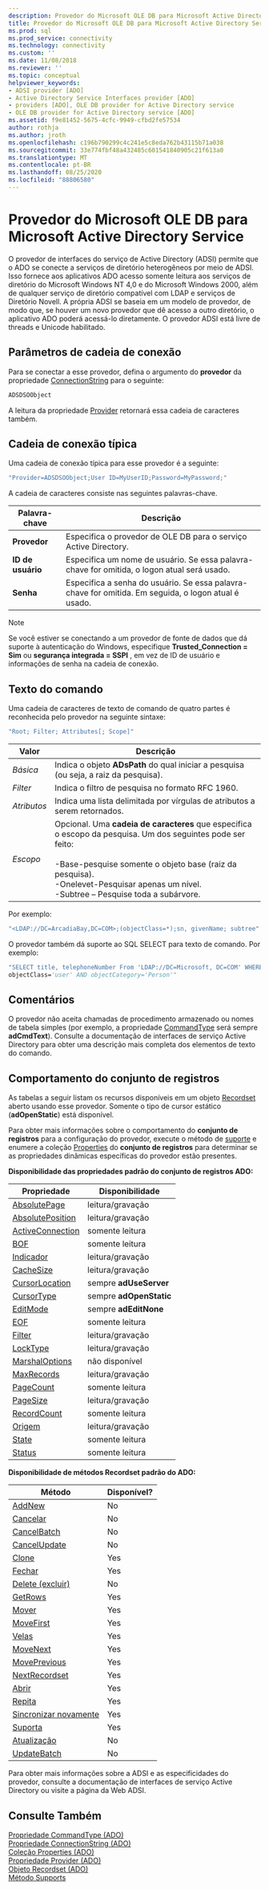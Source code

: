 ```yaml
---
description: Provedor do Microsoft OLE DB para Microsoft Active Directory Service
title: Provedor do Microsoft OLE DB para Microsoft Active Directory Service | Microsoft Docs
ms.prod: sql
ms.prod_service: connectivity
ms.technology: connectivity
ms.custom: ''
ms.date: 11/08/2018
ms.reviewer: ''
ms.topic: conceptual
helpviewer_keywords:
- ADSI provider [ADO]
- Active Directory Service Interfaces provider [ADO]
- providers [ADO], OLE DB provider for Active Directory service
- OLE DB provider for Active Directory service [ADO]
ms.assetid: f9e81452-5675-4cfc-9949-cfbd2fe57534
author: rothja
ms.author: jroth
ms.openlocfilehash: c196b790299c4c241e5c8eda762b43115b71a038
ms.sourcegitcommit: 33e774fbf48a432485c601541840905c21f613a0
ms.translationtype: MT
ms.contentlocale: pt-BR
ms.lasthandoff: 08/25/2020
ms.locfileid: "88806580"
---
```

# <a name="microsoft-ole-db-provider-for-microsoft-active-directory-service"></a>Provedor do Microsoft OLE DB para Microsoft Active Directory Service
O provedor de interfaces do serviço de Active Directory (ADSI) permite que o ADO se conecte a serviços de diretório heterogêneos por meio de ADSI. Isso fornece aos aplicativos ADO acesso somente leitura aos serviços de diretório do Microsoft Windows NT 4,0 e do Microsoft Windows 2000, além de qualquer serviço de diretório compatível com LDAP e serviços de Diretório Novell. A própria ADSI se baseia em um modelo de provedor, de modo que, se houver um novo provedor que dê acesso a outro diretório, o aplicativo ADO poderá acessá-lo diretamente. O provedor ADSI está livre de threads e Unicode habilitado.  
  
## <a name="connection-string-parameters"></a>Parâmetros de cadeia de conexão  
 Para se conectar a esse provedor, defina o argumento do **provedor** da propriedade [ConnectionString](../../reference/ado-api/connectionstring-property-ado.md) para o seguinte:  
  
```vb
ADSDSOObject  
```  
  
 A leitura da propriedade [Provider](../../reference/ado-api/provider-property-ado.md) retornará essa cadeia de caracteres também.  
  
## <a name="typical-connection-string"></a>Cadeia de conexão típica  
 Uma cadeia de conexão típica para esse provedor é a seguinte:  
  
```vb
"Provider=ADSDSOObject;User ID=MyUserID;Password=MyPassword;"  
```  
  
 A cadeia de caracteres consiste nas seguintes palavras-chave.  
  
|Palavra-chave|Descrição|  
|-------------|-----------------|  
|**Provedor**|Especifica o provedor de OLE DB para o serviço Active Directory.|  
|**ID de usuário**|Especifica um nome de usuário. Se essa palavra-chave for omitida, o logon atual será usado.|  
|**Senha**|Especifica a senha do usuário. Se essa palavra-chave for omitida. Em seguida, o logon atual é usado.|  
  
> [!NOTE]
>  Se você estiver se conectando a um provedor de fonte de dados que dá suporte à autenticação do Windows, especifique **Trusted_Connection = Sim** ou **segurança integrada = SSPI** , em vez de ID de usuário e informações de senha na cadeia de conexão.  
  
## <a name="command-text"></a>Texto do comando  
 Uma cadeia de caracteres de texto de comando de quatro partes é reconhecida pelo provedor na seguinte sintaxe:  
  
```vb
"Root; Filter; Attributes[; Scope]"  
```  
  
|Valor|Descrição|  
|-----------|-----------------|  
|*Básica*|Indica o objeto **ADsPath** do qual iniciar a pesquisa (ou seja, a raiz da pesquisa).|  
|*Filter*|Indica o filtro de pesquisa no formato RFC 1960.|  
|*Atributos*|Indica uma lista delimitada por vírgulas de atributos a serem retornados.|  
|*Escopo*|Opcional. Uma **cadeia de caracteres** que especifica o escopo da pesquisa. Um dos seguintes pode ser feito:<br /><br /> -Base-pesquise somente o objeto base (raiz da pesquisa).<br />-Onelevet-Pesquisar apenas um nível.<br />-Subtree – Pesquise toda a subárvore.|  
  
 Por exemplo:  
  
```vb
"<LDAP://DC=ArcadiaBay,DC=COM>;(objectClass=*);sn, givenName; subtree"  
```  
  
 O provedor também dá suporte ao SQL SELECT para texto de comando. Por exemplo:  
  
```vb
"SELECT title, telephoneNumber From 'LDAP://DC=Microsoft, DC=COM' WHERE   
objectClass='user' AND objectCategory='Person'"  
```  
  
## <a name="remarks"></a>Comentários  
 O provedor não aceita chamadas de procedimento armazenado ou nomes de tabela simples (por exemplo, a propriedade [CommandType](../../reference/ado-api/commandtype-property-ado.md) será sempre **adCmdText**). Consulte a documentação de interfaces de serviço Active Directory para obter uma descrição mais completa dos elementos de texto do comando.  
  
## <a name="recordset-behavior"></a>Comportamento do conjunto de registros  
 As tabelas a seguir listam os recursos disponíveis em um objeto [Recordset](../../reference/ado-api/recordset-object-ado.md) aberto usando esse provedor. Somente o tipo de cursor estático (**adOpenStatic**) está disponível.  
  
 Para obter mais informações sobre o comportamento do **conjunto de registros** para a configuração do provedor, execute o método de [suporte](../../reference/ado-api/supports-method.md) e enumere a coleção [Properties](../../reference/ado-api/properties-collection-ado.md) do **conjunto de registros** para determinar se as propriedades dinâmicas específicas do provedor estão presentes.  
  
 **Disponibilidade das propriedades padrão do conjunto de registros ADO:**  
  
|Propriedade|Disponibilidade|  
|--------------|------------------|  
|[AbsolutePage](../../reference/ado-api/absolutepage-property-ado.md)|leitura/gravação|  
|[AbsolutePosition](../../reference/ado-api/absoluteposition-property-ado.md)|leitura/gravação|  
|[ActiveConnection](../../reference/ado-api/activeconnection-property-ado.md)|somente leitura|  
|[BOF](../../reference/ado-api/bof-eof-properties-ado.md)|somente leitura|  
|[Indicador](../../reference/ado-api/bookmark-property-ado.md)|leitura/gravação|  
|[CacheSize](../../reference/ado-api/cachesize-property-ado.md)|leitura/gravação|  
|[CursorLocation](../../reference/ado-api/cursorlocation-property-ado.md)|sempre **adUseServer**|  
|[CursorType](../../reference/ado-api/cursortype-property-ado.md)|sempre **adOpenStatic**|  
|[EditMode](../../reference/ado-api/editmode-property.md)|sempre **adEditNone**|  
|[EOF](../../reference/ado-api/bof-eof-properties-ado.md)|somente leitura|  
|[Filter](../../reference/ado-api/filter-property.md)|leitura/gravação|  
|[LockType](../../reference/ado-api/locktype-property-ado.md)|leitura/gravação|  
|[MarshalOptions](../../reference/ado-api/marshaloptions-property-ado.md)|não disponível|  
|[MaxRecords](../../reference/ado-api/maxrecords-property-ado.md)|leitura/gravação|  
|[PageCount](../../reference/ado-api/pagecount-property-ado.md)|somente leitura|  
|[PageSize](../../reference/ado-api/pagesize-property-ado.md)|leitura/gravação|  
|[RecordCount](../../reference/ado-api/recordcount-property-ado.md)|somente leitura|  
|[Origem](../../reference/ado-api/source-property-ado-recordset.md)|leitura/gravação|  
|[State](../../reference/ado-api/state-property-ado.md)|somente leitura|  
|[Status](../../reference/ado-api/status-property-ado-recordset.md)|somente leitura|  
  
 **Disponibilidade de métodos Recordset padrão do ADO:**  
  
|Método|Disponível?|  
|------------|----------------|  
|[AddNew](../../reference/ado-api/addnew-method-ado.md)|No|  
|[Cancelar](../../reference/ado-api/cancel-method-ado.md)|No|  
|[CancelBatch](../../reference/ado-api/cancelbatch-method-ado.md)|No|  
|[CancelUpdate](../../reference/ado-api/cancelupdate-method-ado.md)|No|  
|[Clone](../../reference/ado-api/clone-method-ado.md)|Yes|  
|[Fechar](../../reference/ado-api/close-method-ado.md)|Yes|  
|[Delete (excluir)](../../reference/ado-api/delete-method-ado-recordset.md)|No|  
|[GetRows](../../reference/ado-api/getrows-method-ado.md)|Yes|  
|[Mover](../../reference/ado-api/move-method-ado.md)|Yes|  
|[MoveFirst](../../reference/ado-api/movefirst-movelast-movenext-and-moveprevious-methods-ado.md)|Yes|  
|[Velas](../../reference/ado-api/movefirst-movelast-movenext-and-moveprevious-methods-ado.md)|Yes|  
|[MoveNext](../../reference/ado-api/movefirst-movelast-movenext-and-moveprevious-methods-ado.md)|Yes|  
|[MovePrevious](../../reference/ado-api/movefirst-movelast-movenext-and-moveprevious-methods-ado.md)|Yes|  
|[NextRecordset](../../reference/ado-api/nextrecordset-method-ado.md)|Yes|  
|[Abrir](../../reference/ado-api/open-method-ado-recordset.md)|Yes|  
|[Repita](../../reference/ado-api/requery-method.md)|Yes|  
|[Sincronizar novamente](../../reference/ado-api/resync-method.md)|Yes|  
|[Suporta](../../reference/ado-api/supports-method.md)|Yes|  
|[Atualização](../../reference/ado-api/update-method.md)|No|  
|[UpdateBatch](../../reference/ado-api/updatebatch-method.md)|No|  
  
 Para obter mais informações sobre a ADSI e as especificidades do provedor, consulte a documentação de interfaces de serviço Active Directory ou visite a página da Web ADSI.  
  
## <a name="see-also"></a>Consulte Também  
 [Propriedade CommandType (ADO)](../../reference/ado-api/commandtype-property-ado.md)   
 [Propriedade ConnectionString (ADO)](../../reference/ado-api/connectionstring-property-ado.md)   
 [Coleção Properties (ADO)](../../reference/ado-api/properties-collection-ado.md)   
 [Propriedade Provider (ADO)](../../reference/ado-api/provider-property-ado.md)   
 [Objeto Recordset (ADO)](../../reference/ado-api/recordset-object-ado.md)   
 [Método Supports](../../reference/ado-api/supports-method.md)